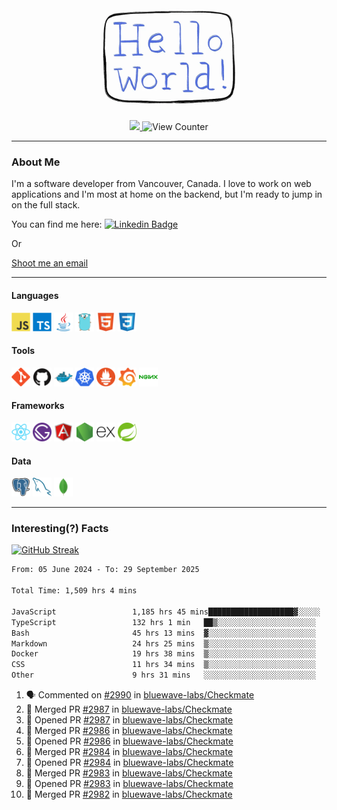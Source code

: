 <div align="center">
    <img src="./img/hello_world.webp" height="200px" width="">
    <div>
        <a href="https://www.linkedin.com/in/ajhollid">
            <img src="https://img.shields.io/badge/LinkedIn-blue"/>
        </a>
        <img src="https://komarev.com/ghpvc/?username=ajhollid&color=yellow" alt="View Counter">
    </div>
</div>

---

### About Me

I'm a software developer from Vancouver, Canada. I love to work on web applications and I'm most at home on the backend, but I'm ready to jump in on the full stack.

You can find me here: [![Linkedin Badge](https://img.shields.io/badge/-ajhollid-blue?style=flat&logo=Linkedin&logoColor=white)](https://www.linkedin.com/in/ajhollid)

Or

[Shoot me an email](mailto:ajhollid@gmail.com)

---

#### Languages

<div>
    <img src="./img/devicons/javascript-original.svg" width=30 height=30 alt="JavaScript">
    <img src="/img/devicons/typescript-original.svg" width=30 height=30 alt="TypeScript">
    <img src="./img/devicons/java-original.svg" width=30 height=30 alt="Java">
    <img src="./img/devicons/go-original.svg" width=30 height=30 alt="Golang">
    <img src="./img/devicons/html5-original.svg" width=30 height=30 alt="HTML 5">
    <img src="./img/devicons/css3-original.svg" width=30 height=30 alt="CSS 3">
</div>

#### Tools

<div>
    <img src="./img/devicons/git-original.svg" width=30 height=30 alt="Git">
    <img src="./img/devicons/github-original.svg" width=30 height=30 alt="Github">
    <img src="./img/devicons/docker-original.svg" width=30 
    height=30 alt="Docker">
    <img src="./img/devicons/kubernetes-original.svg" width=30 height=30 alt="K8">
    <img src="./img/devicons/prometheus-original.svg" width=30 height=30 alt="Prometheus">
    <img src="./img/devicons/grafana-original.svg" width=30 height=30 alt="Grafana">
    <img src="./img/devicons/nginx-original.svg" width=30 height=30 alt="Nginx">
</div>

#### Frameworks

<div>
    <img src="./img/devicons/react-original.svg" width=30 height=30 alt="React">
    <img src="./img/devicons/gatsby-original.svg" width=30 height=30 alt="Gatsby">
    <img src="./img/devicons/angularjs-original.svg" width=30 height=30 alt="AngularJS">
    <img src="./img/devicons/nodejs-original.svg" width=30 height=30 alt="NodeJS">
    <img src="./img/devicons/express-original.svg" width=30 height=30 alt="Express">
    <img src="./img/devicons/spring-original.svg" width=30 height=30 alt="Spring">
</div>

#### Data

<div>
    <img src="./img/devicons/postgresql-original.svg" width=30 height=30 alt="Postgresql">
    <img src="./img/devicons/mysql-original.svg" width=30 height=30 alt="Mysql">
    <img src="./img/devicons/mongodb-original.svg" width=30 height=30 alt="MongoDB">
</div>

---

### Interesting(?) Facts

[![GitHub Streak](http://github-readme-streak-stats.herokuapp.com?user=ajhollid)](https://git.io/streak-stats)

 <!--START_SECTION:waka-->

```txt
From: 05 June 2024 - To: 29 September 2025

Total Time: 1,509 hrs 4 mins

JavaScript                 1,185 hrs 45 mins███████████████████▓░░░░░   78.08 %
TypeScript                 132 hrs 1 min   ██▒░░░░░░░░░░░░░░░░░░░░░░   08.69 %
Bash                       45 hrs 13 mins  ▓░░░░░░░░░░░░░░░░░░░░░░░░   02.98 %
Markdown                   24 hrs 25 mins  ▒░░░░░░░░░░░░░░░░░░░░░░░░   01.61 %
Docker                     19 hrs 38 mins  ▒░░░░░░░░░░░░░░░░░░░░░░░░   01.29 %
CSS                        11 hrs 34 mins  ▒░░░░░░░░░░░░░░░░░░░░░░░░   00.76 %
Other                      9 hrs 31 mins   ░░░░░░░░░░░░░░░░░░░░░░░░░   00.63 %
```

<!--END_SECTION:waka-->


<!--START_SECTION:activity-->
1. 🗣 Commented on [#2990](https://github.com/bluewave-labs/Checkmate/issues/2990#issuecomment-3354527983) in [bluewave-labs/Checkmate](https://github.com/bluewave-labs/Checkmate)
2. 🎉 Merged PR [#2987](https://github.com/bluewave-labs/Checkmate/pull/2987) in [bluewave-labs/Checkmate](https://github.com/bluewave-labs/Checkmate)
3. 💪 Opened PR [#2987](https://github.com/bluewave-labs/Checkmate/pull/2987) in [bluewave-labs/Checkmate](https://github.com/bluewave-labs/Checkmate)
4. 🎉 Merged PR [#2986](https://github.com/bluewave-labs/Checkmate/pull/2986) in [bluewave-labs/Checkmate](https://github.com/bluewave-labs/Checkmate)
5. 💪 Opened PR [#2986](https://github.com/bluewave-labs/Checkmate/pull/2986) in [bluewave-labs/Checkmate](https://github.com/bluewave-labs/Checkmate)
6. 🎉 Merged PR [#2984](https://github.com/bluewave-labs/Checkmate/pull/2984) in [bluewave-labs/Checkmate](https://github.com/bluewave-labs/Checkmate)
7. 💪 Opened PR [#2984](https://github.com/bluewave-labs/Checkmate/pull/2984) in [bluewave-labs/Checkmate](https://github.com/bluewave-labs/Checkmate)
8. 🎉 Merged PR [#2983](https://github.com/bluewave-labs/Checkmate/pull/2983) in [bluewave-labs/Checkmate](https://github.com/bluewave-labs/Checkmate)
9. 💪 Opened PR [#2983](https://github.com/bluewave-labs/Checkmate/pull/2983) in [bluewave-labs/Checkmate](https://github.com/bluewave-labs/Checkmate)
10. 🎉 Merged PR [#2982](https://github.com/bluewave-labs/Checkmate/pull/2982) in [bluewave-labs/Checkmate](https://github.com/bluewave-labs/Checkmate)
<!--END_SECTION:activity-->
